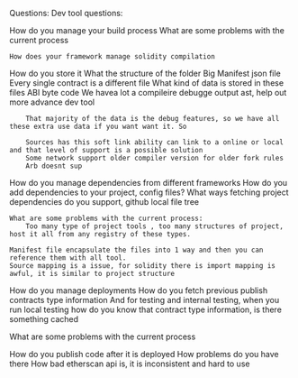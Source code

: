 Questions:
Dev tool questions:


How do you manage your build process
What are some problems with the current process


	How does your framework manage solidity compilation
How do you store it
What the structure of the folder
	Big Manifest json file
	Every single contract is a different file
	What kind of data is stored in these files
		ABI byte code
		We havea lot a compileire debugge output ast, help out more advance dev tool

		That majority of the data is the debug features, so we have all these extra use data if you want want it. So 

		Sources has this soft link ability can link to a online or local and that level of support is a possible solution
		Some network support older compiler version for older fork rules
		Arb doesnt sup



How do you manage dependencies from different frameworks
	How do you add dependencies to your project, config files?
	What ways fetching project dependencies do you support, github local file tree

	What are some problems with the current process:
		Too many type of project tools , too many structures of project, host it all from any registry of these types. 

	Manifest file encapsulate the files into 1 way and then you can reference them with all tool. 
	Source mapping is a issue, for solidity there is import mapping is awful, it is similar to project structure
	
	
How do you manage deployments
	How do you fetch previous publish contracts type information
	And for testing and internal testing, when you run local testing how do you know that contract type information, is there something cached
	

What are some problems with the current process

How do you publish code after it is deployed
How problems do you have there
How bad etherscan api is, it is inconsistent and hard to use
